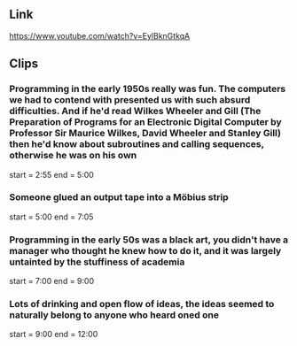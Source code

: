 ## Link
https://www.youtube.com/watch?v=EylBknGtkqA

## Clips

### Programming in the early 1950s really was fun. The computers we had to contend with presented us with such absurd difficulties. And if he'd read Wilkes Wheeler and Gill (The Preparation of Programs for an Electronic Digital Computer by Professor Sir Maurice Wilkes, David Wheeler and Stanley Gill) then he'd know about subroutines and calling sequences, otherwise he was on his own
start = 2:55
end = 5:00

### Someone glued an output tape into a Möbius strip
start = 5:00
end = 7:05

### Programming in the early 50s was a black art, you didn't have a manager who thought he knew how to do it, and it was largely untainted by the stuffiness of academia
start = 7:00
end = 9:00

### Lots of drinking and open flow of ideas, the ideas seemed to naturally belong to anyone who heard oned one
start = 9:00
end = 12:00

